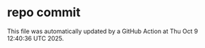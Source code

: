 # repo commit

This file was automatically updated by a GitHub Action at Thu Oct  9 12:40:36 UTC 2025.

